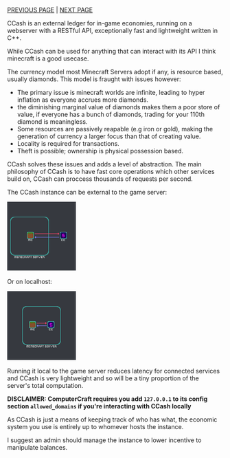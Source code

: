 [PREVIOUS PAGE](../README.md) | [NEXT PAGE](connected_services/how_to/explanation.md)

CCash is an external ledger for in-game economies, running on a webserver with a RESTful API, exceptionally fast and lightweight written in C++.

While CCash can be used for anything that can interact with its API I think minecraft is a good usecase.

The currency model most Minecraft Servers adopt if any, is resource based, usually diamonds. This model is fraught with issues however:

* The primary issue is minecraft worlds are infinite, leading to hyper inflation as everyone accrues more diamonds.
* the diminishing marginal value of diamonds makes them a poor store of value, if everyone has a bunch of diamonds, trading for your 110th diamond is meaningless.
* Some resources are passively reapable (e.g iron or gold), making the generation of currency a larger focus than that of creating value.
* Locality is required for transactions.
* Theft is possible; ownership is physical possession based.

CCash solves these issues and adds a level of abstraction. The main philosophy of CCash is to have fast core operations which other services build on, CCash can proccess thousands of requests per second.

The CCash instance can be external to the game server:

![image](external_diagram.png)

Or on localhost:

![image](localhost_diagram.png)

Running it local to the game server reduces latency for connected services and CCash is very lightweight and so will be a tiny proportion of the server's total computation.

**DISCLAIMER: ComputerCraft requires you add `127.0.0.1` to its config section `allowed_domains` if you're interacting with CCash locally**   

As CCash is just a means of keeping track of who has what, the economic system you use is entirely up to whomever hosts the instance.

I suggest an admin should manage the instance to lower incentive to manipulate balances.
